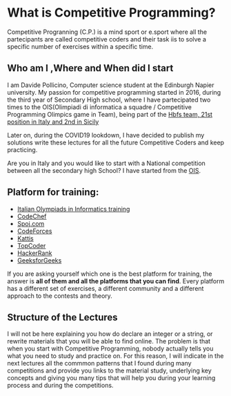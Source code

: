 # What is Competitive Programming?

Competitive Progranning (C.P.) is a mind sport or e.sport where all the partecipants are called competitive coders and their task iis to solve a specific number of exercises within a specific time. 
 
## Who am I ,Where and When did I start

I am Davide Pollicino, Computer science student at the Edinburgh Napier university. 
My passion for competitive programming started in 2016, during the third year of Secondary High school, where I have partecipated two times to the OIS(Olimpiadi di informatica a squadre / Competitive Programming Olimpics game in Team), being part of the [Hbfs team, 21st position in Italy and 2nd in Sicily](https://squadre.olinfo.it/edition/9/team/sic20)  

Later on, during the COVID19 lookdown, I have decided to publish my solutions write these lectures for all the future Competitive Coders and keep practicing. 

Are you in Italy and you would like to start with a National competition between all the secondary high School? I have started from the [OIS](https://squadre.olinfo.it/).




## Platform for training:
* [Italian Olympiads in Informatics training](https://training.olinfo.it/#/overview)
* [CodeChef](https://www.codechef.com/)
* [Spoj.com](https://www.spoj.com/)
* [CodeForces](https://codeforces.com/)
* [Kattis](https://open.kattis.com/)
* [TopCoder](https://www.topcoder.com/)
* [HackerRank](https://www.hackerrank.com/)
* [GeeksforGeeks](https://www.geeksforgeeks.org/)

If you are asking yourself which one is the best platform for training, the answer is **all of them and all the platforms that you can find**.  Every platform has a different set of exercises, a different community and a different approach to the contests and theory. 

## Structure of the Lectures 

I will not be here explaining you how do declare an integer or a string, or rewrite materials that you will be able to find online. 
The problem is that when you start with Competitive Programming, nobody actually tells you what you need to study and practice on. 
For this reason, I will indicate in the next lectures all the commmon patterns that I found during many competitions and provide you links to the material study, underlying key concepts and giving you many tips that will help you during your learning process and during the competitions.   



 

